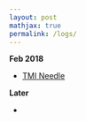 ```yaml
---
layout: post
mathjax: true
permalink: /logs/
---
```

**Feb 2018**
- [TMI Needle](/logs/2018_tmi_needle)

**Later**
- []()
